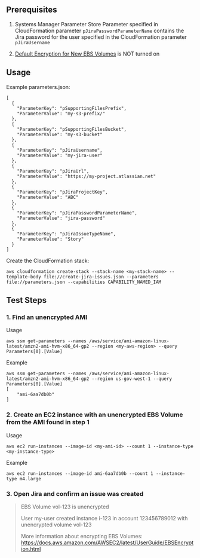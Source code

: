 ## Prerequisites

1. Systems Manager Parameter Store Parameter specified in CloudFormation parameter `pJiraPasswordParameterName` contains the Jira password for the user specified in the CloudFormation parameter `pJiraUsername`

2. [Default Encryption for New EBS Volumes](https://aws.amazon.com/blogs/aws/new-opt-in-to-default-encryption-for-new-ebs-volumes/) is NOT turned on

## Usage

Example parameters.json:
```
[
  {
    "ParameterKey": "pSupportingFilesPrefix",
    "ParameterValue": "my-s3-prefix/"
  },
  {
    "ParameterKey": "pSupportingFilesBucket",
    "ParameterValue": "my-s3-bucket"
  },
  {
    "ParameterKey": "pJiraUsername",
    "ParameterValue": "my-jira-user"
  },
  {
    "ParameterKey": "pJiraUrl",
    "ParameterValue": "https://my-project.atlassian.net"
  },
  {
    "ParameterKey": "pJiraProjectKey",
    "ParameterValue": "ABC"
  },
  {
    "ParameterKey": "pJiraPasswordParameterName",
    "ParameterValue": "jira-password"
  },
  {
    "ParameterKey": "pJiraIssueTypeName",
    "ParameterValue": "Story"
  }
]
```
Create the CloudFormation stack:
```
aws cloudformation create-stack --stack-name <my-stack-name> --template-body file://create-jira-issues.json --parameters file://parameters.json --capabilities CAPABILITY_NAMED_IAM
```

## Test Steps

### 1. Find an unencrypted AMI

Usage
```
aws ssm get-parameters --names /aws/service/ami-amazon-linux-latest/amzn2-ami-hvm-x86_64-gp2 --region <my-aws-region> --query Parameters[0].[Value]
```
Example
```
aws ssm get-parameters --names /aws/service/ami-amazon-linux-latest/amzn2-ami-hvm-x86_64-gp2 --region us-gov-west-1 --query Parameters[0].[Value]
[
    "ami-6aa7db0b"
]
```
### 2. Create an EC2 instance with an unencrypted EBS Volume from the AMI found in step 1

Usage
```
aws ec2 run-instances --image-id <my-ami-id> --count 1 --instance-type <my-instance-type>
```
Example
```
aws ec2 run-instances --image-id ami-6aa7db0b --count 1 --instance-type m4.large
```

### 3. Open Jira and confirm an issue was created

> EBS Volume vol-123 is unencrypted
> 
> User my-user created instance i-123 in account 123456789012 with unencrypted volume vol-123
> 
> More information about encrypting EBS Volumes: https://docs.aws.amazon.com/AWSEC2/latest/UserGuide/EBSEncryption.html

